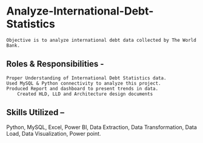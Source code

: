 # Analyze-International-Debt-Statistics
	Objective is to analyze international debt data collected by The World Bank.
## Roles & Responsibilities -
	Proper Understanding of International Debt Statistics data.
	Used MySQL & Python connectivity to analyze this project.
	Produced Report and dashboard to present trends in data. 
        Created HLD, LLD and Architecture design documents 
## Skills Utilized –
Python, MySQL, Excel, Power BI, Data Extraction, Data Transformation, Data Load, Data Visualization, Power point.
